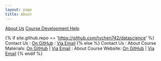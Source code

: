 ```yaml
---
layout: page
title: About
---
```


<a href="{{ site.baseurl}}/about">
<i class="fa fa-group fa-fw"></i> About Us</a>

<a href="{{ site.baseurl}}/docs">
<i class="fa fa-question-circle fa-fw"></i> Course Development Help</a>

{% if site.github.repo == 'https://github.com/tychen742/datascience' %}
Contact Us
: <a href="{{ site.github.repo }}"> 
  <i class="fa fa-github fa-fw"></i> On GitHub</a>
: <a href="mailto:{{ site.email }}"> 
  <i class="fa fa-envelope fa-fw"></i> Via Email</a>
{% else %}
Contact Us
: About Course Materials: <a href="{{ site.github.repo }}"> 
  <i class="fa fa-github fa-fw"></i> On GitHub</a> | 
  <a href="mailto:{{ site.email }}"> 
  <i class="fa fa-envelope fa-fw"></i> Via Email</a>
: About Course Website: <a href="https://github.com/datacarpentry/semester-biology"> 
  <i class="fa fa-github fa-fw"></i> On GitHub</a> | 
  <a href="mailto:datacarpentrysemester@weecology.org"> 
  <i class="fa fa-envelope fa-fw"></i> Via Email</a>
{% endif %}